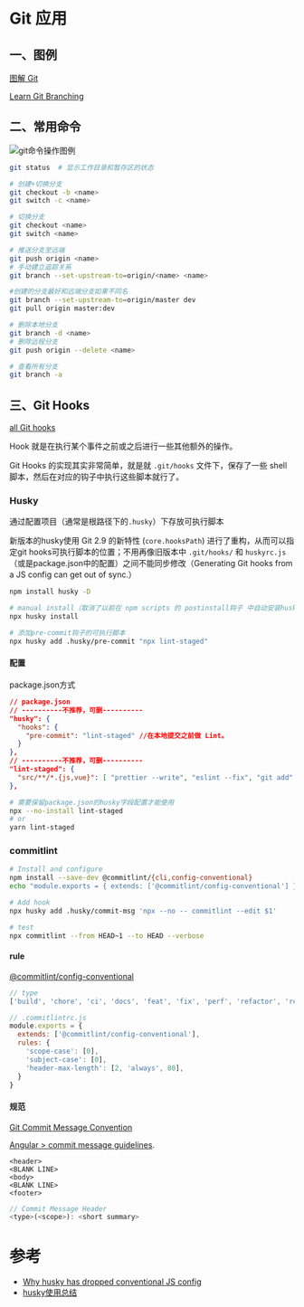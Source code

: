 # Git 应用

## 一、图例

[图解 Git](https://marklodato.github.io/visual-git-guide/index-zh-cn.html)

[Learn Git Branching](https://learngitbranching.js.org/?locale=zh_CN)



## 二、常用命令

![git命令操作图例](https://i.stack.imgur.com/cZkcV.jpg)

```sh
git status	# 显示工作目录和暂存区的状态

# 创建+切换分支
git checkout -b <name>
git switch -c <name>

# 切换分支
git checkout <name>
git switch <name>

# 推送分支至远端
git push origin <name>
# 手动建立追踪关系
git branch --set-upstream-to=origin/<name> <name>

#创建的分支最好和远端分支如果不同名
git branch --set-upstream-to=origin/master dev
git pull origin master:dev

# 删除本地分支
git branch -d <name>
# 删除远程分支
git push origin --delete <name>

# 查看所有分支
git branch -a
```



## 三、Git Hooks

[all Git hooks](https://git-scm.com/docs/githooks)

Hook 就是在执行某个事件之前或之后进行一些其他额外的操作。

Git Hooks 的实现其实非常简单，就是就 `.git/hooks` 文件下，保存了一些 shell 脚本，然后在对应的钩子中执行这些脚本就行了。

### Husky 

通过配置项目（通常是根路径下的`.husky`）下存放可执行脚本

新版本的husky使用 Git 2.9 的新特性 (`core.hooksPath`) 进行了重构，从而可以指定git hooks可执行脚本的位置；不用再像旧版本中 `.git/hooks/` 和  `huskyrc.js`（或是package.json中的配置）之间不能同步修改（Generating Git hooks from a JS config can get out of sync.）

```sh
npm install husky -D

# manual install（取消了以前在 npm scripts 的 postinstall钩子 中自动安装husky的方式）
npx husky install

# 添加pre-commit钩子的可执行脚本
npx husky add .husky/pre-commit "npx lint-staged"
```

#### 配置

package.json方式

```json
// package.json
// ----------不推荐，可删----------
"husky": {
  "hooks": {
    "pre-commit": "lint-staged" //在本地提交之前做 Lint。
  }
},
// ----------不推荐，可删----------
"lint-staged": {
  "src/**/*.{js,vue}": [ "prettier --write", "eslint --fix", "git add" ]
},
```

```sh
# 需要保留package.json的husky字段配置才能使用
npx --no-install lint-staged
# or
yarn lint-staged
```



### commitlint

```sh
# Install and configure
npm install --save-dev @commitlint/{cli,config-conventional}
echo "module.exports = { extends: ['@commitlint/config-conventional'] };" > .commitlintrc.js

# Add hook
npx husky add .husky/commit-msg 'npx --no -- commitlint --edit $1'

# test
npx commitlint --from HEAD~1 --to HEAD --verbose
```



#### rule

[@commitlint/config-conventional](https://www.npmjs.com/package/@commitlint/config-conventional)

```js
// type
['build', 'chore', 'ci', 'docs', 'feat', 'fix', 'perf', 'refactor', 'revert', 'style', 'test']
```

```js
// .commitlintrc.js
module.exports = {
  extends: ['@commitlint/config-conventional'],
  rules: {
    'scope-case': [0],
    'subject-case': [0],
    'header-max-length': [2, 'always', 80],
  }
}
```



#### 规范

[Git Commit Message Convention](https://github.com/vuejs/vue/blob/dev/.github/COMMIT_CONVENTION.md)

[Angular > commit message guidelines](https://github.com/angular/angular/blob/master/CONTRIBUTING.md#commit).

```
<header>
<BLANK LINE>
<body>
<BLANK LINE>
<footer>
```

```js
// Commit Message Header
<type>(<scope>): <short summary>
```



# 参考

- [Why husky has dropped conventional JS config](https://blog.typicode.com/husky-git-hooks-javascript-config/)
- [husky使用总结](https://zhuanlan.zhihu.com/p/366786798)